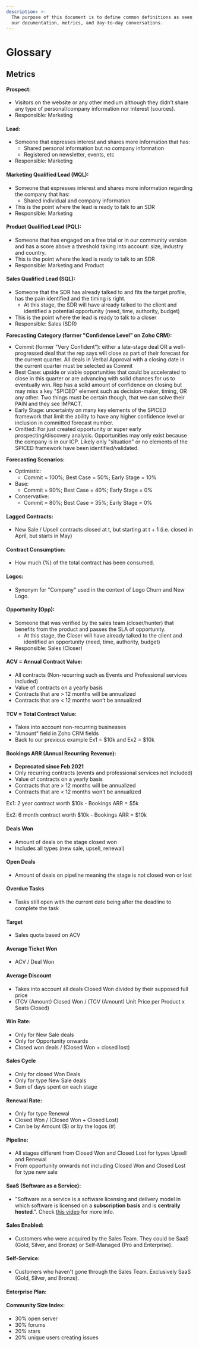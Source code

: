 ```yaml
---
description: >-
  The purpose of this document is to define common definitions as seen around
  our documentation, metrics, and day-to-day conversations.
---
```


# Glossary

## Metrics

#### Prospect:

* Visitors on the website or any other medium although they didn’t share any type of personal/company information nor interest \(sources\).
* Responsible: Marketing

#### Lead:

* Someone that expresses interest and shares more information that has:
  * Shared personal information but no company information  
  * Registered on newsletter, events, etc
* Responsible: Marketing

#### Marketing Qualified Lead \(MQL\):

* Someone that expresses interest and shares more information regarding the company that has:
  * Shared individual and company information
* This is the point where the lead is ready to talk to an SDR
* Responsible: Marketing

#### Product Qualified Lead \(PQL\):

* Someone that has engaged on a free trial or in our community version and has a score above a threshold taking into account: size, industry and country.
* This is the point where the lead is ready to talk to an SDR
* Responsible: Marketing and Product

#### Sales Qualified Lead \(SQL\):

* Someone that the SDR has already talked to and fits the target profile, has the pain identified and the timing is right.
  * At this stage, the SDR will have already talked to the client and identified a potential opportunity \(need, time, authority, budget\) 
* This is the point where the lead is ready to talk to a closer
* Responsible: Sales \(SDR\)

**Forecasting Category \(former "Confidence Level" on Zoho CRM\):**

* Commit \(former "Very Confident"\): either a late-stage deal OR a well-progressed deal that the rep says will close as part of their forecast for the current quarter. All deals in Verbal Approval with a closing date in the current quarter must be selected as Commit
* Best Case: upside or viable opportunities that could be accelerated to close in this quarter or are advancing with solid chances for us to eventually win. Rep has a solid amount of confidence on closing but may miss a key "SPICED" element such as decision-maker, timing, OR any other. Two things must be certain though, that we can solve their PAIN and they see IMPACT.
* Early Stage: uncertainty on many key elements of the SPICED framework that limit the ability to have any higher confidence level or inclusion in committed forecast number.
* Omitted: For just created opportunity or super early prospecting/discovery analysis. Opportunities may only exist because the company is in our ICP. Likely only "situation" or no elements of the SPICED framework have been identified/validated.

**Forecasting Scenarios:**

* Optimistic: 
  * Commit = 100%; Best Case = 50%; Early Stage = 10%
* Base:
  * Commit = 90%; Best Case = 40%; Early Stage = 0%
* Conservative:
  * Commit = 80%; Best Case = 35%; Early Stage = 0%

#### Lagged Contracts:

* New Sale / Upsell contracts closed at t, but starting at t + 1 \(i.e. closed in April, but starts in May\)

#### Contract Consumption:

* How much \(%\) of the total contract has been consumed.

#### Logos:

* Synonym for "Company" used in the context of Logo Churn and New Logo.

#### Opportunity \(Opp\):

* Someone that was verified by the sales team \(closer/hunter\) that benefits from the product and passes the SLA of opportunity.
  * At this stage, the Closer will have already talked to the client and identified an opportunity \(need, time, authority, budget\) 
* Responsible: Sales \(Closer\)

#### ACV = Annual Contract Value:

* All contracts \(Non-recurring such as Events and Professional services included\)
* Value of contracts on a yearly basis
* Contracts that are &gt; 12 months will be annualized
* Contracts that are &lt; 12 months won’t be annualized

#### TCV = Total Contract Value:

* Takes into account non-recurring businesses 
* "Amount" field in Zoho CRM fields
* Back to our previous example Ex1 = $10k and Ex2 = $10k

#### Bookings ARR \(Annual Recurring Revenue\):

* **Deprecated since Feb 2021**
* Only recurring contracts \(events and professional services not included\)
* Value of contracts on a yearly basis
* Contracts that are &gt; 12 months will be annualized
* Contracts that are &lt; 12 months won’t be annualized

Ex1: 2 year contract worth $10k - Bookings ARR = $5k

Ex2: 6 month contract worth $10k - Bookings ARR = $10k

#### Deals Won

* Amount of deals on the stage closed won
* Includes all types \(new sale, upsell, renewal\)

#### Open Deals

* Amount of deals on pipeline meaning the stage is not closed won or lost

#### Overdue Tasks

* Tasks still open with the current date being after the deadline to complete the task

#### Target

* Sales quota based on ACV

#### Average Ticket Won

* ACV / Deal Won

#### Average Discount

* Takes into account all deals Closed Won divided by their supposed full price 
* \(TCV \(Amount\) Closed Won / \(TCV \(Amount\) Unit Price per Product x Seats Closed\)

#### Win Rate:

* Only for New Sale deals
* Only for Opportunity onwards 
* Closed won deals / \(Closed Won + closed lost\)

#### Sales Cycle

* Only for closed Won Deals
* Only for type New Sale deals
* Sum of days spent on each stage 

#### Renewal Rate:

* Only for type Renewal 
* Closed Won / \(Closed Won + Closed Lost\)
* Can be by Amount \($\) or by the logos \(\#\)

#### Pipeline:

* All stages different from Closed Won and Closed Lost for types Upsell and Renewal
* From opportunity onwards not including Closed Won and Closed Lost for type new sale

#### SaaS \(Software as a Service\):

* "Software as a service is a software licensing and delivery model in which software is licensed on a **subscription basis** and is **centrally hosted**.". Check [this video](https://www.youtube.com/watch?v=4oQjPlS2gSg) for more info.

#### Sales Enabled:

* Customers who were acquired by the Sales Team. They could be SaaS \(Gold, Silver, and Bronze\) or Self-Managed \(Pro and Enterprise\).

#### Self-Service:

* Customers who haven't gone through the Sales Team. Exclusively SaaS \(Gold, Silver, and Bronze\).

#### Enterprise Plan:

#### Community Size Index:

* 30% open server
* 30% forums
* 20% stars
* 20% unique users creating issues





